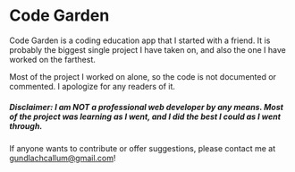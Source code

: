 # Code Garden

Code Garden is a coding education app that I started with a friend.  It is probably the biggest single project I have taken on, and also the one I have worked on the farthest.  

Most of the project I worked on alone, so the code is not documented or commented.  I apologize for any readers of it.

##### Disclaimer: I am NOT a professional web developer by any means. Most of the project was learning as I went, and I did the best I could as I went through.

If anyone wants to contribute or offer suggestions, please contact me at [gundlachcallum@gmail.com](mailto:gundlachcallum@gmail.com)!
